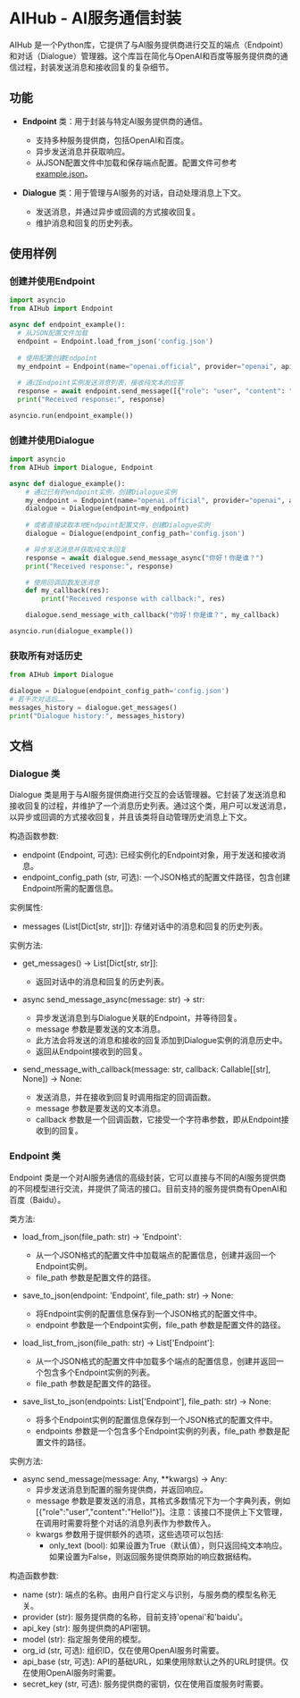 # AIHub - AI服务通信封装

AIHub 是一个Python库，它提供了与AI服务提供商进行交互的端点（Endpoint）和对话（Dialogue）管理器。这个库旨在简化与OpenAI和百度等服务提供商的通信过程，封装发送消息和接收回复的复杂细节。

## 功能

- **Endpoint** 类：用于封装与特定AI服务提供商的通信。
  - 支持多种服务提供商，包括OpenAI和百度。
  - 异步发送消息并获取响应。
  - 从JSON配置文件中加载和保存端点配置。配置文件可参考[example.json](example.json)。

- **Dialogue** 类：用于管理与AI服务的对话，自动处理消息上下文。
  - 发送消息，并通过异步或回调的方式接收回复。
  - 维护消息和回复的历史列表。

## 使用样例
### 创建并使用Endpoint
```python
import asyncio
from AIHub import Endpoint

async def endpoint_example():
  # 从JSON配置文件加载
  endpoint = Endpoint.load_from_json('config.json')
  
  # 使用配置创建Endpoint
  my_endpoint = Endpoint(name="openai.official", provider="openai", api_key="sk-xxx", model="gpt-4-1106-preview")
  
  # 通过Endpoint实例发送消息列表，接收纯文本的应答
  response = await endpoint.send_message([{"role": "user", "content": "你好！"}], only_text=True)
  print("Received response:", response)

asyncio.run(endpoint_example())
```

### 创建并使用Dialogue
```python
import asyncio
from AIHub import Dialogue, Endpoint

async def dialogue_example():
    # 通过已有的endpoint实例，创建Dialogue实例
    my_endpoint = Endpoint(name="openai.official", provider="openai", api_key="sk-xxx", model="gpt-4-1106-preview")
    dialogue = Dialogue(endpoint=my_endpoint)
    
    # 或者直接读取本地Endpoint配置文件，创建Dialogue实例
    dialogue = Dialogue(endpoint_config_path='config.json')

    # 异步发送消息并获取纯文本回复
    response = await dialogue.send_message_async("你好！你是谁？")
    print("Received response:", response)

    # 使用回调函数发送消息
    def my_callback(res):
        print("Received response with callback:", res)

    dialogue.send_message_with_callback("你好！你是谁？", my_callback)

asyncio.run(dialogue_example())
```

### 获取所有对话历史
```python
from AIHub import Dialogue

dialogue = Dialogue(endpoint_config_path='config.json')
# 若干次对话后……
messages_history = dialogue.get_messages()
print("Dialogue history:", messages_history)
```

## 文档
### Dialogue 类

Dialogue 类是用于与AI服务提供商进行交互的会话管理器。它封装了发送消息和接收回复的过程，并维护了一个消息历史列表。通过这个类，用户可以发送消息，以异步或回调的方式接收回复，并且该类将自动管理历史消息上下文。

构造函数参数:

- endpoint (Endpoint, 可选): 已经实例化的Endpoint对象，用于发送和接收消息。
- endpoint_config_path (str, 可选): 一个JSON格式的配置文件路径，包含创建Endpoint所需的配置信息。

实例属性:

- messages (List[Dict[str, str]]): 存储对话中的消息和回复的历史列表。

实例方法:

- get_messages() -> List[Dict[str, str]]:
    - 返回对话中的消息和回复的历史列表。

- async send_message_async(message: str) -> str:
    - 异步发送消息到与Dialogue关联的Endpoint，并等待回复。
    - message 参数是要发送的文本消息。
    - 此方法会将发送的消息和接收的回复添加到Dialogue实例的消息历史中。
    - 返回从Endpoint接收到的回复。

- send_message_with_callback(message: str, callback: Callable[[str], None]) -> None:
    - 发送消息，并在接收到回复时调用指定的回调函数。
    - message 参数是要发送的文本消息。
    - callback 参数是一个回调函数，它接受一个字符串参数，即从Endpoint接收到的回复。


### Endpoint 类
Endpoint 类是一个对AI服务通信的高级封装，它可以直接与不同的AI服务提供商的不同模型进行交流，并提供了简洁的接口。目前支持的服务提供商有OpenAI和百度（Baidu）。

类方法:

- load_from_json(file_path: str) -> 'Endpoint':
    - 从一个JSON格式的配置文件中加载端点的配置信息，创建并返回一个Endpoint实例。
    - file_path 参数是配置文件的路径。

- save_to_json(endpoint: 'Endpoint', file_path: str) -> None:
    - 将Endpoint实例的配置信息保存到一个JSON格式的配置文件中。
    - endpoint 参数是一个Endpoint实例，file_path 参数是配置文件的路径。

- load_list_from_json(file_path: str) -> List['Endpoint']:
    - 从一个JSON格式的配置文件中加载多个端点的配置信息，创建并返回一个包含多个Endpoint实例的列表。
    - file_path 参数是配置文件的路径。

- save_list_to_json(endpoints: List['Endpoint'], file_path: str) -> None:
    - 将多个Endpoint实例的配置信息保存到一个JSON格式的配置文件中。
    - endpoints 参数是一个包含多个Endpoint实例的列表，file_path 参数是配置文件的路径。

实例方法:

- async send_message(message: Any, **kwargs) -> Any:
    - 异步发送消息到配置的服务提供商，并返回响应。
    - message 参数是要发送的消息，其格式多数情况下为一个字典列表，例如[{"role":"user","content":"Hello!"}]。注意：该接口不提供上下文管理，在调用时需要将整个对话的消息列表作为参数传入。
    - kwargs 参数用于提供额外的选项，这些选项可以包括:
        - only_text (bool): 如果设置为True（默认值），则只返回纯文本响应。如果设置为False，则返回服务提供商原始的响应数据结构。

构造函数参数:

- name (str): 端点的名称。由用户自行定义与识别，与服务商的模型名称无关。
- provider (str): 服务提供商的名称，目前支持'openai'和'baidu'。
- api_key (str): 服务提供商的API密钥。
- model (str): 指定服务使用的模型。
- org_id (str, 可选): 组织ID，仅在使用OpenAI服务时需要。
- api_base (str, 可选): API的基础URL，如果使用除默认之外的URL时提供。仅在使用OpenAI服务时需要。
- secret_key (str, 可选): 服务提供商的密钥，仅在使用百度服务时需要。
